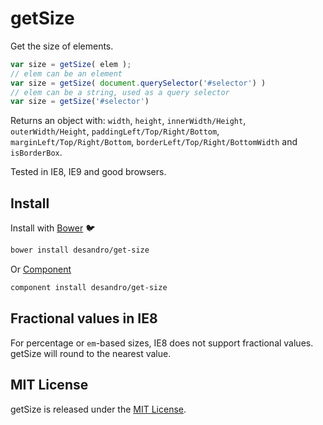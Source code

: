 # getSize

Get the size of elements.

``` js
var size = getSize( elem );
// elem can be an element
var size = getSize( document.querySelector('#selector') )
// elem can be a string, used as a query selector
var size = getSize('#selector')
```

Returns an object with:  `width`, `height`, `innerWidth/Height`, `outerWidth/Height`, `paddingLeft/Top/Right/Bottom`, `marginLeft/Top/Right/Bottom`, `borderLeft/Top/Right/BottomWidth` and `isBorderBox`.

Tested in IE8, IE9 and good browsers.

## Install

Install with [Bower](http://bower.io) :bird:

``` bash
bower install desandro/get-size
```

Or [Component](http://github.com/component/component)

``` bash
component install desandro/get-size
```

## Fractional values in IE8

For percentage or `em`-based sizes, IE8 does not support fractional values. getSize will round to the nearest value.

## MIT License

getSize is released under the [MIT License](http://desandro.mit-license.org/).

